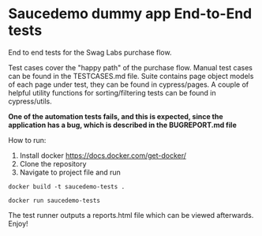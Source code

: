 # Saucedemo dummy app End-to-End tests

End to end tests for the Swag Labs purchase flow. 

Test cases cover the "happy path" of the purchase flow. Manual test cases can be found in the TESTCASES.md file. 
Suite contains page object models of each page under test, they can be found in cypress/pages. 
A couple of helpful utility functions for sorting/filtering tests can be found in cypress/utils. 

**One of the automation tests fails, and this is expected, since the application has a bug, which is described in the BUGREPORT.md file**

How to run:

1. Install docker https://docs.docker.com/get-docker/
2. Clone the repository
3. Navigate to project file and run


```
docker build -t saucedemo-tests . 

docker run saucedemo-tests
```

The test runner outputs a reports.html file which can be viewed afterwards. Enjoy! 
